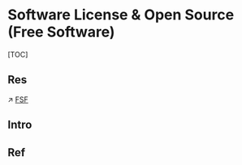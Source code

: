 # Software License & Open Source (Free Software)

[TOC]



## Res
↗ [FSF](../Linux/FSF.md)



## Intro


## Ref

